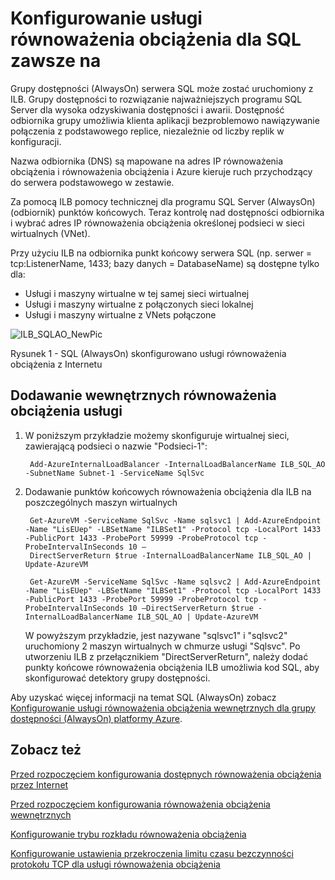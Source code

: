<properties
   pageTitle="Konfigurowanie usługi równoważenia obciążenia dla SQL zawsze na | Microsoft Azure"
   description="Konfigurowanie usługi równoważenia obciążenia do pracy z SQL zawsze na i jak je wykorzystać programu powershell, aby utworzyć równoważenia obciążenia dla implementacji SQL"
   services="load-balancer"
   documentationCenter="na"
   authors="sdwheeler"
   manager="carmonm"
   editor="tysonn" />
<tags
   ms.service="load-balancer"
   ms.devlang="na"
   ms.topic="article"
   ms.tgt_pltfrm="na"
   ms.workload="infrastructure-services"
   ms.date="10/24/2016"
   ms.author="sewhee" />

# <a name="configure-load-balancer-for-sql-always-on"></a>Konfigurowanie usługi równoważenia obciążenia dla SQL zawsze na

Grupy dostępności (AlwaysOn) serwera SQL może zostać uruchomiony z ILB. Grupy dostępności to rozwiązanie najważniejszych programu SQL Server dla wysoka odzyskiwania dostępności i awarii. Dostępność odbiornika grupy umożliwia klienta aplikacji bezproblemowo nawiązywanie połączenia z podstawowego replice, niezależnie od liczby replik w konfiguracji.

Nazwa odbiornika (DNS) są mapowane na adres IP równoważenia obciążenia i równoważenia obciążenia i Azure kieruje ruch przychodzący do serwera podstawowego w zestawie.

Za pomocą ILB pomocy technicznej dla programu SQL Server (AlwaysOn) (odbiornik) punktów końcowych. Teraz kontrolę nad dostępności odbiornika i wybrać adres IP równoważenia obciążenia określonej podsieci w sieci wirtualnych (VNet).

Przy użyciu ILB na odbiornika punkt końcowy serwera SQL (np. serwer = tcp:ListenerName, 1433; bazy danych = DatabaseName) są dostępne tylko dla:

- Usługi i maszyny wirtualne w tej samej sieci wirtualnej
- Usługi i maszyny wirtualne z połączonych sieci lokalnej
- Usługi i maszyny wirtualne z VNets połączone

![ILB_SQLAO_NewPic](./media/load-balancer-configure-sqlao/sqlao1.png)

Rysunek 1 - SQL (AlwaysOn) skonfigurowano usługi równoważenia obciążenia z Internetu

## <a name="add-internal-load-balancer-to-the-service"></a>Dodawanie wewnętrznych równoważenia obciążenia usługi

1. W poniższym przykładzie możemy skonfiguruje wirtualnej sieci, zawierającą podsieci o nazwie "Podsieci-1":

        Add-AzureInternalLoadBalancer -InternalLoadBalancerName ILB_SQL_AO -SubnetName Subnet-1 -ServiceName SqlSvc

2. Dodawanie punktów końcowych równoważenia obciążenia dla ILB na poszczególnych maszyn wirtualnych

        Get-AzureVM -ServiceName SqlSvc -Name sqlsvc1 | Add-AzureEndpoint -Name "LisEUep" -LBSetName "ILBSet1" -Protocol tcp -LocalPort 1433 -PublicPort 1433 -ProbePort 59999 -ProbeProtocol tcp -ProbeIntervalInSeconds 10 –
        DirectServerReturn $true -InternalLoadBalancerName ILB_SQL_AO | Update-AzureVM

        Get-AzureVM -ServiceName SqlSvc -Name sqlsvc2 | Add-AzureEndpoint -Name "LisEUep" -LBSetName "ILBSet1" -Protocol tcp -LocalPort 1433 -PublicPort 1433 -ProbePort 59999 -ProbeProtocol tcp -ProbeIntervalInSeconds 10 –DirectServerReturn $true -InternalLoadBalancerName ILB_SQL_AO | Update-AzureVM

    W powyższym przykładzie, jest nazywane "sqlsvc1" i "sqlsvc2" uruchomiony 2 maszyn wirtualnych w chmurze usługi "Sqlsvc". Po utworzeniu ILB z przełącznikiem "DirectServerReturn", należy dodać punkty końcowe równoważenia obciążenia ILB umożliwia kod SQL, aby skonfigurować detektory grupy dostępności.

Aby uzyskać więcej informacji na temat SQL (AlwaysOn) zobacz [Konfigurowanie usługi równoważenia obciążenia wewnętrznych dla grupy dostępności (AlwaysOn) platformy Azure](../virtual-machines/virtual-machines-windows-portal-sql-alwayson-int-listener.md).

## <a name="see-also"></a>Zobacz też

[Przed rozpoczęciem konfigurowania dostępnych równoważenia obciążenia przez Internet](load-balancer-get-started-internet-arm-ps.md)

[Przed rozpoczęciem konfigurowania równoważenia obciążenia wewnętrznych](load-balancer-get-started-ilb-arm-ps.md)

[Konfigurowanie trybu rozkładu równoważenia obciążenia](load-balancer-distribution-mode.md)

[Konfigurowanie ustawienia przekroczenia limitu czasu bezczynności protokołu TCP dla usługi równoważenia obciążenia](load-balancer-tcp-idle-timeout.md)
